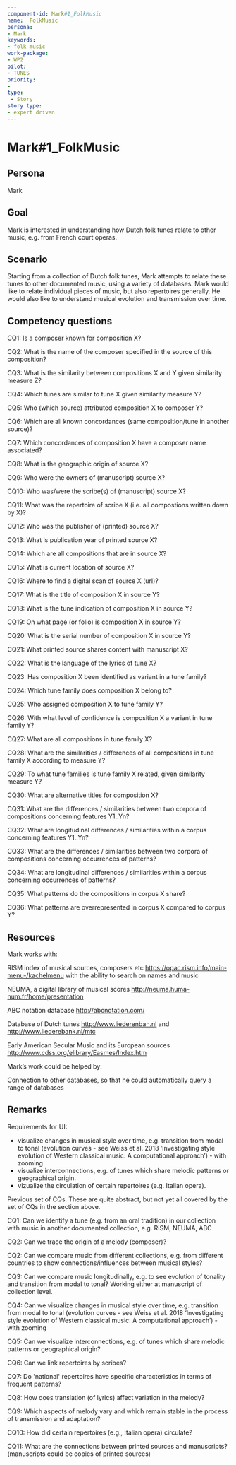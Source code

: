 ```yaml
---
component-id: Mark#1_FolkMusic
name:  FolkMusic 
persona: 
- Mark
keywords: 
- folk music
work-package:
- WP2
pilot:
- TUNES
priority:
- 
type:
 - Story
story type:
- expert driven
---
```



# Mark#1_FolkMusic

## Persona

Mark

## Goal

Mark is interested in understanding how Dutch folk tunes relate to other music, e.g. from French court operas.

## Scenario

Starting from a collection of Dutch folk tunes, Mark attempts to relate these tunes to other documented music, using a variety of databases.  Mark would like to relate individual pieces of music, but also repertoires generally.  He would also like to understand musical evolution and transmission over time.

## Competency questions

CQ1: Is a composer known for composition X? 

CQ2: What is the name of the composer specified in the source of this composition? 

CQ3: What is the similarity between compositions X and Y given similarity measure Z? 

CQ4: Which tunes are similar to tune X given similarity measure Y?

CQ5: Who (which source) attributed composition X to composer Y?

CQ6: Which are all known concordances (same composition/tune in another source)?

CQ7: Which concordances of composition X have a composer name associated?

CQ8: What is the geographic origin of source X? 

CQ9: Who were the owners of (manuscript) source X? 

CQ10: Who was/were the scribe(s) of (manuscript) source X?

CQ11: What was the repertoire of scribe X (i.e. all compostions written down by X)? 

CQ12: Who was the publisher of (printed) source X? 

CQ13: What is publication year of printed source X? 

CQ14: Which are all compositions that are in source X?

CQ15: What is current location of source X? 

CQ16: Where to find a digital scan of source X (url)? 

CQ17: What is the title of composition X in source Y? 

CQ18: What is the tune indication of composition X in source Y?

CQ19: On what page (or folio) is composition X in source Y? 

CQ20: What is the serial number of composition X in source Y? 

CQ21: What printed source shares content with manuscript X?

CQ22: What is the language of the lyrics of tune X?

CQ23: Has composition X been identified as variant in a tune family?

CQ24: Which tune family does composition X belong to?

CQ25: Who assigned composition X to tune family Y?

CQ26: With what level of confidence is composition X a variant in tune family Y? 

CQ27: What are all compositions in tune family X? 

CQ28: What are the similarities / differences of all compositions in tune family X according to measure Y?

CQ29: To what tune families is tune family X related, given similarity measure Y? 

CQ30: What are alternative titles for composition X? 

CQ31: What are the differences / similarities between two corpora of compositions concerning features Y1..Yn? 

CQ32: What are longitudinal differences / similarities within a corpus concerning features Y1..Yn?

CQ33: What are the differences / similarities between two corpora of compositions concerning occurrences of patterns? 

CQ34: What are longitudinal differences / similarities within a corpus concerning occurrences of patterns?

CQ35: What patterns do the compositions in corpus X share?

CQ36: What patterns are overrepresented in corpus X compared to corpus Y?

## Resources

Mark works with:

RISM index of musical sources, composers etc https://opac.rism.info/main-menu-/kachelmenu with the ability to search on names and music

NEUMA, a digital library of musical scores http://neuma.huma-num.fr/home/presentation 

ABC notation database http://abcnotation.com/ 

Database of Dutch tunes http://www.liederenban.nl and http://www.liederebank.nl/mtc

Early American Secular Music and its European sources http://www.cdss.org/elibrary/Easmes/Index.htm

Mark’s work could be helped by:

Connection to other databases, so that he could automatically query a range of databases

## Remarks

Requirements for UI:
- visualize changes in musical style over time, e.g. transition from modal to tonal (evolution curves - see Weiss et al. 2018 ‘Investigating style evolution of Western classical music: A computational approach’) - with zooming
- visualize interconnections, e.g. of tunes which share melodic patterns or geographical origin.
- vizualize the circulation of certain repertoires (e.g. Italian opera).

Previous set of CQs. These are quite abstract, but not yet all covered by the set of CQs in the section above.

CQ1: Can we identify a tune (e.g. from an oral tradition) in our collection with music in another documented collection, e.g. RISM, NEUMA, ABC

CQ2: Can we trace the origin of a melody (composer)?

CQ2: Can we compare music from different collections, e.g. from different countries to show connections/influences between musical styles?

CQ3: Can we compare music longitudinally, e.g. to see evolution of tonality and transition from modal to tonal? Working either at manuscript of collection level.

CQ4: Can we visualize changes in musical style over time, e.g. transition from modal to tonal (evolution curves - see Weiss et al. 2018 ‘Investigating style evolution of Western classical music: A computational approach’) - with zooming

CQ5: Can we visualize interconnections, e.g. of tunes which share melodic patterns or geographical origin?

CQ6: Can we link repertoires by scribes?

CQ7: Do 'national' repertoires have specific characteristics in terms of frequent patterns?

CQ8: How does translation (of lyrics) affect variation in the melody?

CQ9: Which aspects of melody vary and which remain stable in the process of transmission and adaptation?

CQ10: How did certain repertoires (e.g., Italian opera) circulate?

CQ11: What are the connections between printed sources and manuscripts? (manuscripts could be copies of printed sources)